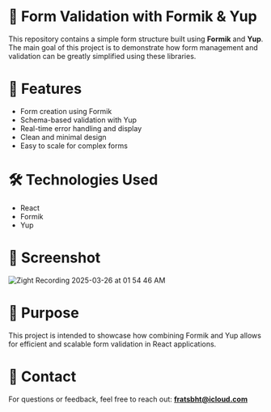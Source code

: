 # 🧾 Form Validation with Formik & Yup

This repository contains a simple form structure built using **Formik** and **Yup**. The main goal of this project is to demonstrate how form management and validation can be greatly simplified using these libraries.

# 🚀 Features

- Form creation using Formik  
- Schema-based validation with Yup  
- Real-time error handling and display  
- Clean and minimal design  
- Easy to scale for complex forms

# 🛠️ Technologies Used

- React  
- Formik  
- Yup  

# 📸 Screenshot

![Zight Recording 2025-03-26 at 01 54 46 AM](https://github.com/user-attachments/assets/9acad266-67a7-40c8-8b97-6e7e26f43d9e)


# 📝 Purpose

This project is intended to showcase how combining Formik and Yup allows for efficient and scalable form validation in React applications.

# 📨 Contact

For questions or feedback, feel free to reach out: **fratsbht@icloud.com**

